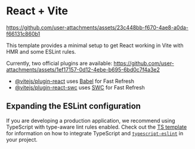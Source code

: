 # React + Vite

https://github.com/user-attachments/assets/23c448bb-f670-4ae8-a0da-f66131c860b1


This template provides a minimal setup to get React working in Vite with HMR and some ESLint rules.

Currently, two official plugins are available:
https://github.com/user-attachments/assets/1ef17157-0d12-4ebe-b695-6bd0c7f4a3e2


- [@vitejs/plugin-react](https://github.com/vitejs/vite-plugin-react/blob/main/packages/plugin-react) uses [Babel](https://babeljs.io/) for Fast Refresh
- [@vitejs/plugin-react-swc](https://github.com/vitejs/vite-plugin-react/blob/main/packages/plugin-react-swc) uses [SWC](https://swc.rs/) for Fast Refresh

## Expanding the ESLint configuration

If you are developing a production application, we recommend using TypeScript with type-aware lint rules enabled. Check out the [TS template](https://github.com/vitejs/vite/tree/main/packages/create-vite/template-react-ts) for information on how to integrate TypeScript and [`typescript-eslint`](https://typescript-eslint.io) in your project.
